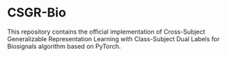 # CSGR-Bio

This repository contains the official implementation of Cross-Subject Generalizable Representation Learning with Class-Subject Dual Labels for Biosignals algorithm based on PyTorch.

## 
